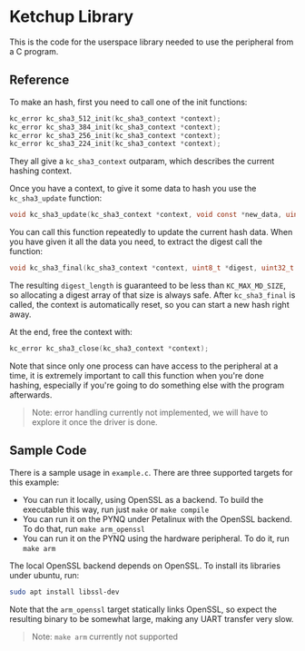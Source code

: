 # Ketchup Library

This is the code for the userspace library needed to use the peripheral from a C program.

## Reference

To make an hash, first you need to call one of the init functions:
```C
kc_error kc_sha3_512_init(kc_sha3_context *context);
kc_error kc_sha3_384_init(kc_sha3_context *context);
kc_error kc_sha3_256_init(kc_sha3_context *context);
kc_error kc_sha3_224_init(kc_sha3_context *context);
```

They all give a `kc_sha3_context` outparam, which describes the current hashing context.

Once you have a context, to give it some data to hash you use the `kc_sha3_update` function:
```C
void kc_sha3_update(kc_sha3_context *context, void const *new_data, uint32_t new_data_length);
```

You can call this function repeatedly to update the current hash data. When you have given it all the data you need, to extract the digest call the function:
```C
void kc_sha3_final(kc_sha3_context *context, uint8_t *digest, uint32_t *digest_length);
```
The resulting `digest_length` is guaranteed to be less than `KC_MAX_MD_SIZE`, so allocating a digest array of that size is always safe. After `kc_sha3_final` is called, the context is automatically reset, so you can start a new hash right away.

At the end, free the context with:
```C
kc_error kc_sha3_close(kc_sha3_context *context);
```
Note that since only one process can have access to the peripheral at a time, it is extremely important to call this function when you're done hashing, especially if you're going to do something else with the program afterwards.

> Note: error handling currently not implemented, we will have to explore it once the driver is done.

## Sample Code

There is a sample usage in `example.c`. There are three supported targets for this example:
- You can run it locally, using OpenSSL as a backend. To build the executable this way, run just `make` or `make compile`
- You can run it on the PYNQ under Petalinux with the OpenSSL backend. To do that, run `make arm_openssl`
- You can run it on the PYNQ using the hardware peripheral. To do it, run `make arm`

The local OpenSSL backend depends on OpenSSL. To install its libraries under ubuntu, run:
```sh
sudo apt install libssl-dev
```

Note that the `arm_openssl` target statically links OpenSSL, so expect the resulting binary to be somewhat large, making any UART transfer very slow.

> Note: `make arm` currently not supported
